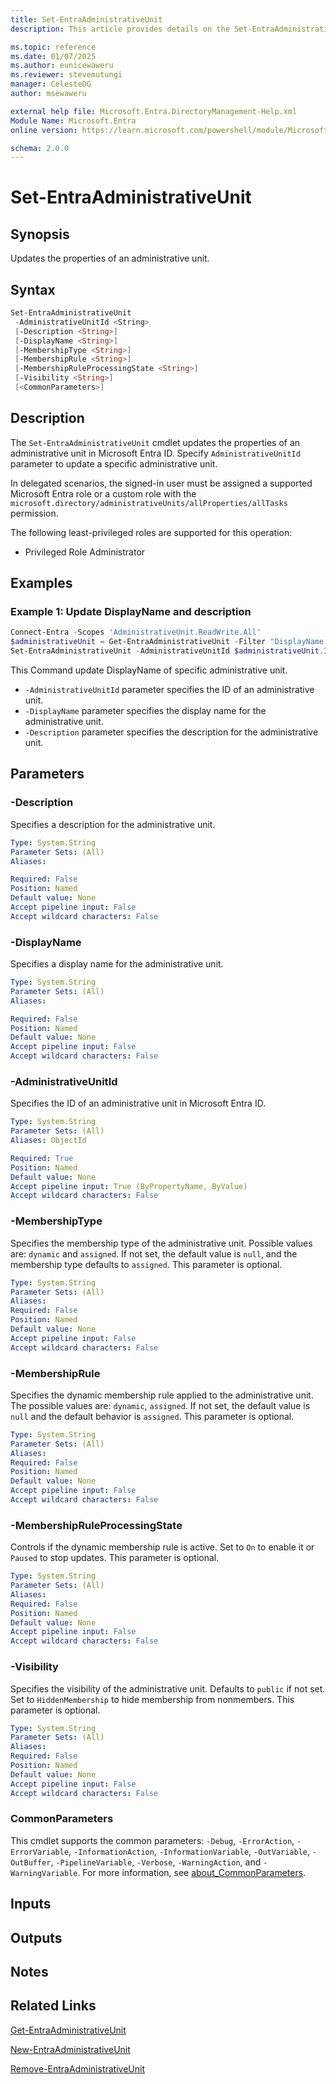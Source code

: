 ```yaml
---
title: Set-EntraAdministrativeUnit
description: This article provides details on the Set-EntraAdministrativeUnit command.

ms.topic: reference
ms.date: 01/07/2025
ms.author: eunicewaweru
ms.reviewer: stevemutungi
manager: CelesteDG
author: msewaweru

external help file: Microsoft.Entra.DirectoryManagement-Help.xml
Module Name: Microsoft.Entra
online version: https://learn.microsoft.com/powershell/module/Microsoft.Entra/Set-EntraAdministrativeUnit

schema: 2.0.0
---
```


# Set-EntraAdministrativeUnit

## Synopsis

Updates the properties of an administrative unit.

## Syntax

```powershell
Set-EntraAdministrativeUnit
 -AdministrativeUnitId <String>
 [-Description <String>]
 [-DisplayName <String>]
 [-MembershipType <String>]
 [-MembershipRule <String>]
 [-MembershipRuleProcessingState <String>]
 [-Visibility <String>]
 [<CommonParameters>]
```

## Description

The `Set-EntraAdministrativeUnit` cmdlet updates the properties of an administrative unit in Microsoft Entra ID. Specify `AdministrativeUnitId` parameter to update a specific administrative unit.

In delegated scenarios, the signed-in user must be assigned a supported Microsoft Entra role or a custom role with the `microsoft.directory/administrativeUnits/allProperties/allTasks` permission.

The following least-privileged roles are supported for this operation:

- Privileged Role Administrator

## Examples

### Example 1: Update DisplayName and description

```powershell
Connect-Entra -Scopes 'AdministrativeUnit.ReadWrite.All'
$administrativeUnit = Get-EntraAdministrativeUnit -Filter "DisplayName eq 'Pacific Administrative Unit'"
Set-EntraAdministrativeUnit -AdministrativeUnitId $administrativeUnit.Id -DisplayName 'Pacific Admin Unit' -Description 'Pacific Admin Unit Description'
```

This Command update DisplayName of specific administrative unit.

- `-AdministrativeUnitId` parameter specifies the ID of an administrative unit.
- `-DisplayName` parameter specifies the display name for the administrative unit.
- `-Description` parameter specifies the description for the administrative unit.

## Parameters

### -Description

Specifies a description for the administrative unit.

```yaml
Type: System.String
Parameter Sets: (All)
Aliases:

Required: False
Position: Named
Default value: None
Accept pipeline input: False
Accept wildcard characters: False
```

### -DisplayName

Specifies a display name for the administrative unit.

```yaml
Type: System.String
Parameter Sets: (All)
Aliases:

Required: False
Position: Named
Default value: None
Accept pipeline input: False
Accept wildcard characters: False
```

### -AdministrativeUnitId

Specifies the ID of an administrative unit in Microsoft Entra ID.

```yaml
Type: System.String
Parameter Sets: (All)
Aliases: ObjectId

Required: True
Position: Named
Default value: None
Accept pipeline input: True (ByPropertyName, ByValue)
Accept wildcard characters: False
```

### -MembershipType

Specifies the membership type of the administrative unit. Possible values are: `dynamic` and `assigned`. If not set, the default value is `null`, and the membership type defaults to `assigned`. This parameter is optional.

```yaml
Type: System.String
Parameter Sets: (All)
Aliases:
Required: False
Position: Named
Default value: None
Accept pipeline input: False
Accept wildcard characters: False
```

### -MembershipRule

Specifies the dynamic membership rule applied to the administrative unit. The possible values are: `dynamic`, `assigned`. If not set, the default value is `null` and the default behavior is `assigned`. This parameter is optional.

```yaml
Type: System.String
Parameter Sets: (All)
Aliases:
Required: False
Position: Named
Default value: None
Accept pipeline input: False
Accept wildcard characters: False
```

### -MembershipRuleProcessingState

Controls if the dynamic membership rule is active. Set to `On` to enable it or `Paused` to stop updates. This parameter is optional.

```yaml
Type: System.String
Parameter Sets: (All)
Aliases:
Required: False
Position: Named
Default value: None
Accept pipeline input: False
Accept wildcard characters: False
```

### -Visibility

Specifies the visibility of the administrative unit. Defaults to `public` if not set. Set to `HiddenMembership` to hide membership from nonmembers. This parameter is optional.

```yaml
Type: System.String
Parameter Sets: (All)
Aliases:
Required: False
Position: Named
Default value: None
Accept pipeline input: False
Accept wildcard characters: False
```

### CommonParameters

This cmdlet supports the common parameters: `-Debug`, `-ErrorAction`, `-ErrorVariable`, `-InformationAction`, `-InformationVariable`, `-OutVariable`, `-OutBuffer`, `-PipelineVariable`, `-Verbose`, `-WarningAction`, and `-WarningVariable`. For more information, see [about_CommonParameters](https://go.microsoft.com/fwlink/?LinkID=113216).

## Inputs

## Outputs

## Notes

## Related Links

[Get-EntraAdministrativeUnit](Get-EntraAdministrativeUnit.md)

[New-EntraAdministrativeUnit](New-EntraAdministrativeUnit.md)

[Remove-EntraAdministrativeUnit](Remove-EntraAdministrativeUnit.md)
